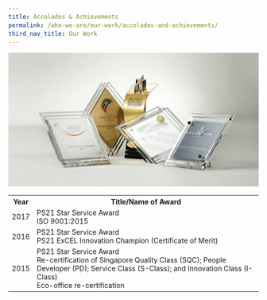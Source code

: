 ```yaml
---
title: Accolades & Achievements
permalink: /who-we-are/our-work/accolades-and-achievements/
third_nav_title: Our Work
---
```


<img src="/images/cpib-awards.jpg" alt="cpib awards">

<table>
  <tr>
    <th><span style="font-weight:bold">Year</span></th>
    <th>Title/Name of Award</th>
  </tr>

  <tr>
    <td>2017</td>
    <td>PS21 Star Service Award<br>
      ISO 9001:2015
    </td>
  </tr>
  
  <tr>
    <td>2016</td>
    <td>PS21 Star Service Award<br>
      PS21 ExCEL Innovation Champion (Certificate of Merit)
    </td>
  </tr>

  <tr>
    <td>2015</td>
    <td>PS21 Star Service Award<br>
      Re-certification of Singapore Quality Class (SQC); People Developer (PD); Service Class (S-Class); and Innovation Class (I-Class)<br>
      Eco-office re-certification
    </td>
  </tr>
  
</table>
